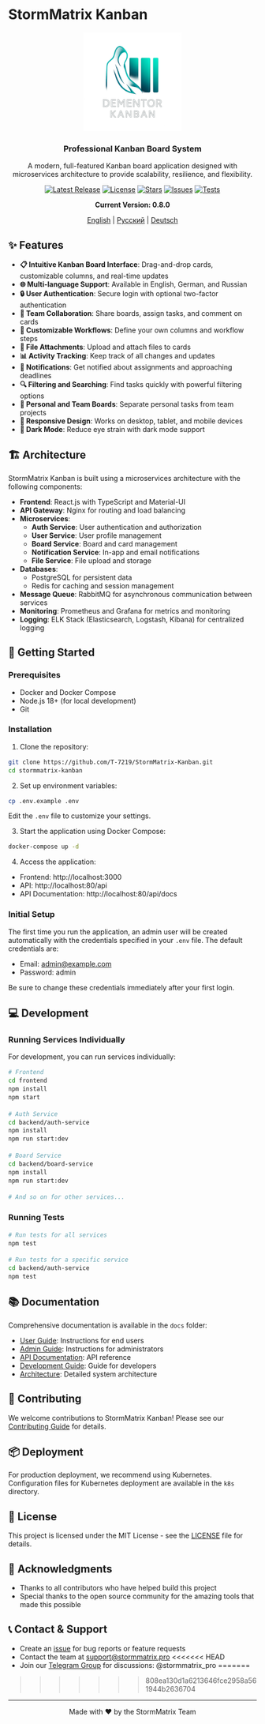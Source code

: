 # StormMatrix Kanban

<div align="center">
  <img src="img/logo/dementor-kanban-logo.png" alt="Dementor Kanban Logo" width="200">
  <h3>Professional Kanban Board System</h3>
  <p>A modern, full-featured Kanban board application designed with microservices architecture to provide scalability, resilience, and flexibility.</p>

  <a href="https://github.com/T-7219/StormMatrix-Kanban/releases/latest"><img src="https://img.shields.io/github/v/release/T-7219/StormMatrix-Kanban?include_prereleases&style=flat-square" alt="Latest Release"></a>
  <a href="https://github.com/T-7219/StormMatrix-Kanban/blob/main/LICENSE"><img src="https://img.shields.io/github/license/T-7219/StormMatrix-Kanban?style=flat-square" alt="License"></a>
  <a href="https://github.com/T-7219/StormMatrix-Kanban/stargazers"><img src="https://img.shields.io/github/stars/T-7219/StormMatrix-Kanban?style=flat-square" alt="Stars"></a>
  <a href="https://github.com/T-7219/StormMatrix-Kanban/issues"><img src="https://img.shields.io/github/issues/T-7219/StormMatrix-Kanban?style=flat-square" alt="Issues"></a>
  <a href="https://github.com/T-7219/StormMatrix-Kanban/actions/workflows/ci.yml"><img src="https://img.shields.io/github/actions/workflow/status/T-7219/StormMatrix-Kanban/ci.yml?branch=main&label=tests&style=flat-square" alt="Tests"></a>
  <p><strong>Current Version: 0.8.0</strong></p>

  [English](README.md) | [Русский](README.ru.md) | [Deutsch](README.de.md)
</div>

## ✨ Features

- **📋 Intuitive Kanban Board Interface**: Drag-and-drop cards, customizable columns, and real-time updates
- **🌐 Multi-language Support**: Available in English, German, and Russian
- **🔒 User Authentication**: Secure login with optional two-factor authentication
- **👥 Team Collaboration**: Share boards, assign tasks, and comment on cards
- **🔄 Customizable Workflows**: Define your own columns and workflow steps
- **📎 File Attachments**: Upload and attach files to cards
- **📊 Activity Tracking**: Keep track of all changes and updates
- **🔔 Notifications**: Get notified about assignments and approaching deadlines
- **🔍 Filtering and Searching**: Find tasks quickly with powerful filtering options
- **👤 Personal and Team Boards**: Separate personal tasks from team projects
- **📱 Responsive Design**: Works on desktop, tablet, and mobile devices
- **🌙 Dark Mode**: Reduce eye strain with dark mode support

## 🏗️ Architecture

StormMatrix Kanban is built using a microservices architecture with the following components:

- **Frontend**: React.js with TypeScript and Material-UI
- **API Gateway**: Nginx for routing and load balancing
- **Microservices**:
  - **Auth Service**: User authentication and authorization
  - **User Service**: User profile management
  - **Board Service**: Board and card management
  - **Notification Service**: In-app and email notifications
  - **File Service**: File upload and storage
- **Databases**:
  - PostgreSQL for persistent data
  - Redis for caching and session management
- **Message Queue**: RabbitMQ for asynchronous communication between services
- **Monitoring**: Prometheus and Grafana for metrics and monitoring
- **Logging**: ELK Stack (Elasticsearch, Logstash, Kibana) for centralized logging

## 🚀 Getting Started

### Prerequisites

- Docker and Docker Compose
- Node.js 18+ (for local development)
- Git

### Installation

1. Clone the repository:
```bash
git clone https://github.com/T-7219/StormMatrix-Kanban.git
cd stormmatrix-kanban
```

2. Set up environment variables:
```bash
cp .env.example .env
```
Edit the `.env` file to customize your settings.

3. Start the application using Docker Compose:
```bash
docker-compose up -d
```

4. Access the application:
- Frontend: http://localhost:3000
- API: http://localhost:80/api
- API Documentation: http://localhost:80/api/docs

### Initial Setup

The first time you run the application, an admin user will be created automatically with the credentials specified in your `.env` file. The default credentials are:

- Email: admin@example.com
- Password: admin

Be sure to change these credentials immediately after your first login.

## 💻 Development

### Running Services Individually

For development, you can run services individually:

```bash
# Frontend
cd frontend
npm install
npm start

# Auth Service
cd backend/auth-service
npm install
npm run start:dev

# Board Service
cd backend/board-service
npm install
npm run start:dev

# And so on for other services...
```

### Running Tests

```bash
# Run tests for all services
npm test

# Run tests for a specific service
cd backend/auth-service
npm test
```

## 📚 Documentation

Comprehensive documentation is available in the `docs` folder:

- [User Guide](docs/user-guide.md): Instructions for end users
- [Admin Guide](docs/admin-guide.md): Instructions for administrators
- [API Documentation](docs/api.md): API reference
- [Development Guide](docs/development.md): Guide for developers
- [Architecture](docs/architecture.md): Detailed system architecture

## 🤝 Contributing

We welcome contributions to StormMatrix Kanban! Please see our [Contributing Guide](CONTRIBUTING.md) for details.

## 📦 Deployment

For production deployment, we recommend using Kubernetes. Configuration files for Kubernetes deployment are available in the `k8s` directory.

## 📄 License

This project is licensed under the MIT License - see the [LICENSE](LICENSE) file for details.

## 👏 Acknowledgments

- Thanks to all contributors who have helped build this project
- Special thanks to the open source community for the amazing tools that made this possible

## 📞 Contact & Support

- Create an [issue](https://github.com/T-7219/StormMatrix-Kanban/issues) for bug reports or feature requests
- Contact the team at support@stormmatrix.pro
<<<<<<< HEAD
- Join our [Telegram Group](https://t.me/+Ck61P7EPXgY5ZGVi) for discussions: @stormmatrix_pro
=======
>>>>>>> 808ea130d1a6213646fce2958a561944b2636704

---

<div align="center">
  Made with ❤️ by the StormMatrix Team
</div>
